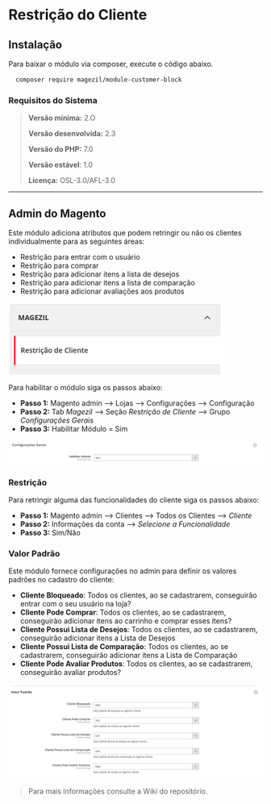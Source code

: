 # Restrição do Cliente

## Instalação

Para baixar o módulo via composer, execute o código abaixo.

```sh
  composer require magezil/module-customer-block
```

### Requisitos do Sistema

> **Versão mínima:** 2.O
>
> **Versão desenvolvida:** 2.3
>
> **Versão do PHP:** 7.0
>
> **Versão estável**: 1.0
>
> **Licença:** OSL-3.0/AFL-3.0

---

## Admin do Magento

Este módulo adiciona atributos que podem retringir ou não os clientes individualmente para as seguintes áreas:

- Restrição para entrar com o usuário
- Restrição para comprar
- Restrição para adicionar itens a lista de desejos
- Restrição para adicionar itens a lista de comparação
- Restrição para adicionar avaliações aos produtos

![ScreenShot](https://github.com/santanaluc94/Magezil_CustomerBlock/blob/master/Readme/Images/pt_BR/magezil-modulo.jpg)

Para habilitar o módulo siga os passos abaixo:
  - **Passo 1:** Magento admin --> Lojas --> Configurações --> Configuração
  - **Passo 2:** Tab _Magezil_ --> Seção _Restrição de Cliente_ --> Grupo _Configurações Gerais_
  - **Passo 3:** Habilitar Módulo = Sim

![ScreenShot](https://github.com/santanaluc94/Magezil_CustomerBlock/blob/master/Readme/Images/pt_BR/configuracoes-gerais.jpg)

### Restrição

Para retringir alguma das funcionalidades do cliente siga os passos abaixo:
  - **Passo 1:** Magento admin --> Clientes --> Todos os Clientes --> _Cliente_
  - **Passo 2:** Informações da conta --> _Selecione a Funcionalidade_
  - **Passo 3:** Sim/Não

### Valor Padrão

Este módulo fornece configurações no admin para definir os valores padrões no cadastro do cliente:
  - **Cliente Bloqueado**: Todos os clientes, ao se cadastrarem, conseguirão entrar com o seu usuário na loja?
  - **Cliente Pode Comprar**: Todos os clientes, ao se cadastrarem, conseguirão adicionar itens ao carrinho e comprar esses itens?
  - **Cliente Possui Lista de Desejos**: Todos os clientes, ao se cadastrarem, conseguirão adicionar itens a Lista de Desejos
  - **Cliente Possui Lista de Comparação**: Todos os clientes, ao se cadastrarem, conseguirão adicionar itens a Lista de Comparação
  - **Cliente Pode Avaliar Produtos**: Todos os clientes, ao se cadastrarem, conseguirão avaliar produtos?

![ScreenShot](https://github.com/santanaluc94/Magezil_CustomerBlock/blob/master/Readme/Images/pt_BR/valor-padrao.jpg)

> Para mais informações consulte a Wiki do repositório.
